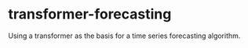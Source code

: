 # transformer-forecasting
Using a transformer as the basis for a time series forecasting algorithm.
